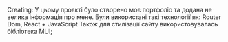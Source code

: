 Creating:
У цьому проєкті було створено моє портфоліо та додана не велика інформація про мене.
Були використані такі технології як: Router Dom, React + JavaScript
Також для стилізації сайту використовувалась бібліотека MUI;